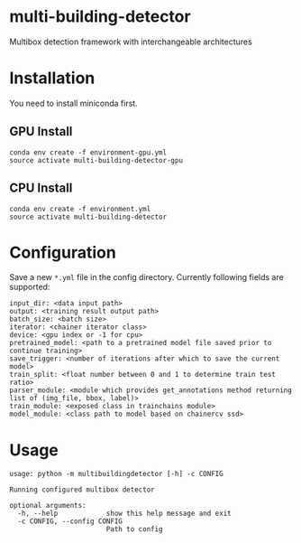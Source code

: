 # multi-building-detector
Multibox detection framework with interchangeable architectures

# Installation
You need to install miniconda first.

## GPU Install
```
conda env create -f environment-gpu.yml
source activate multi-building-detector-gpu

```

## CPU Install
```
conda env create -f environment.yml
source activate multi-building-detector

```


# Configuration
Save a new `*.yml` file in the config directory.
Currently following fields are supported:

```
input_dir: <data input path>
output: <training result output path>
batch_size: <batch size>
iterator: <chainer iterator class>
device: <gpu index or -1 for cpu>
pretrained_model: <path to a pretrained model file saved prior to continue training>
save_trigger: <number of iterations after which to save the current model>
train_split: <float number between 0 and 1 to determine train test ratio>
parser_module: <module which provides get_annotations method returning list of (img_file, bbox, label)>
train_module: <exposed class in trainchains module>
model_module: <class path to model based on chainercv ssd>
```

# Usage
```
usage: python -m multibuildingdetector [-h] -c CONFIG

Running configured multibox detector

optional arguments:
  -h, --help            show this help message and exit
  -c CONFIG, --config CONFIG
                        Path to config

```
